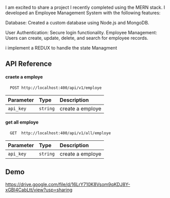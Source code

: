 I am excited to share a project I recently completed using the MERN stack. I developed an Employee Management System with the following features:

Database: Created a custom database using Node.js and MongoDB.

User Authentication:  Secure login functionality.
Employee Management: Users can create, update, delete, and search for employee records.

i implement a REDUX to handle the state Managment 
## API Reference

#### craete a employe

```http
  POST http://localhost:400/api/v1/employe
```

| Parameter | Type     | Description                |
| :-------- | :------- | :------------------------- |
| `api_key` | `string` | create a employe |


#### get  all  employe

```http
  GET  http://localhost:400/api/v1/all/employe
```

| Parameter | Type     | Description                |
| :-------- | :------- | :------------------------- |
| `api_key` | `string` | create a employe |






## Demo
https://drive.google.com/file/d/16LrY710K8Vsom9qKDJ8Y-xGBI4CabLtt/view?usp=sharing
